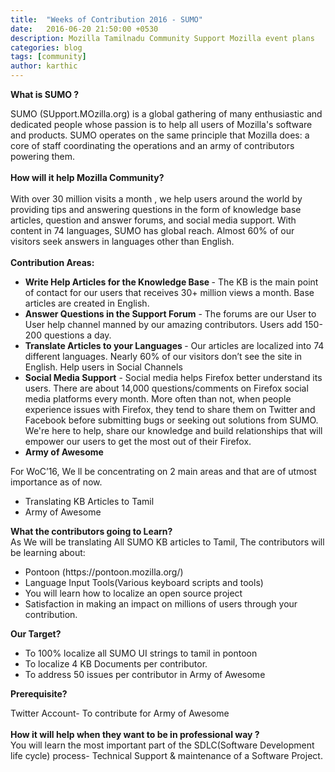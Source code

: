 ```yaml
---
title:  "Weeks of Contribution 2016 - SUMO"
date:   2016-06-20 21:50:00 +0530
description: Mozilla Tamilnadu Community Support Mozilla event plans
categories: blog
tags: [community]
author: karthic
---
```

<b>What is SUMO ?</b>

SUMO (SUpport.MOzilla.org) is a global gathering of many enthusiastic and dedicated people whose passion is to help all users of Mozilla's software and products. SUMO operates on the same principle that Mozilla does: a core of staff coordinating the operations and an army of contributors powering them.
<br><br>
<b>How will it help Mozilla Community?</b><br><br>
With over 30 million visits a month , we help users around the world by providing tips and answering questions in the form of knowledge base articles, question and answer forums, and social media support.
With content in 74 languages, SUMO has global reach. Almost 60% of our visitors seek answers in languages other than English.
<br><br><b>Contribution Areas:</b><br>
<ul><li><b>Write Help Articles for the Knowledge Base </b>- The KB is the main point of contact for our users that receives 30+ million views a month. Base articles are created in English.
<li><b>Answer Questions in the Support Forum</b> - The forums are our User to User help channel manned by our amazing contributors. Users add 150-200 questions a day.
<li><b>Translate Articles to your Languages </b>- Our articles are localized into 74 different languages. Nearly 60% of our visitors don’t see the site in English.
Help users in Social Channels
<li><b>Social Media Support</b> - Social media helps Firefox better understand its users. There are about 14,000 questions/comments on Firefox social media platforms every month. More often than not, when people experience issues with Firefox, they tend to share them on Twitter and Facebook before submitting bugs or seeking out solutions from SUMO. We're here to help, share our knowledge and build relationships that will empower our users to get the most out of their Firefox.
<li><b>Army of Awesome</b></ul>
For WoC’16, We ll be concentrating on 2 main areas and that are of utmost importance as of now.
<ul><li>Translating KB Articles to Tamil
<li>Army of Awesome</ul>
<b>What the contributors going to Learn?</b><br>
As We will be translating All SUMO KB articles to Tamil, The contributors will be learning about:
<ul><li>Pontoon (https://pontoon.mozilla.org/)
<li>Language Input Tools(Various keyboard scripts and tools)
<li>You will learn how to localize an open source project
<li>Satisfaction in making an impact on millions of users through your contribution.</ul>

<b>Our Target?</b>
<br>
<ul><li>To 100% localize all SUMO UI strings to tamil in pontoon
<li>To localize 4 KB Documents per contributor.
<li>To address 50 issues per contributor in Army of Awesome
<br></ul>
<b>Prerequisite?</b><br>

Twitter Account- To contribute for Army of Awesome
<br><br>
<b>How it will help when they want to be in professional way ?</b>
<br>
You will learn the most important part of the SDLC(Software Development life cycle) process- Technical Support & maintenance of a Software Project.
